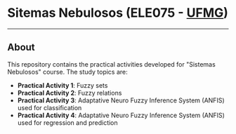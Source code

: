# Sitemas Nebulosos (ELE075 - [UFMG](https://ufmg.br/international-visitors))

---
## About

This repository contains the practical activities developed for "Sistemas Nebulosos" course. The study topics are:
* **Practical Activity 1**: Fuzzy sets
* **Practical Activity 2**: Fuzzy relations
* **Practical Activity 3**: Adaptative Neuro Fuzzy Inference System (ANFIS) used for classification
* **Practical Activity 4**: Adaptative Neuro Fuzzy Inference System (ANFIS) used for regression and prediction